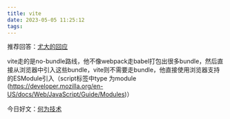 ```yaml
---
title: vite
date: 2023-05-05 11:25:12
tags:
---
```



推荐回答：[尤大的回应](https://www.zhihu.com/question/477139054/answer/2156019180)


vite走的是no-bundle路线，他不像webpack走babel打包出很多bundle，然后直接从浏览器中引入这些bundle，vite则不需要走bundle，他直接使用浏览器支持的ESModule引入（script标签中type 为module (https://developer.mozilla.org/en-US/docs/Web/JavaScript/Guide/Modules)）

今日好文：[何为技术](https://mp.weixin.qq.com/s/DHeayzVwF_K9Oi9w_ae1lQ)